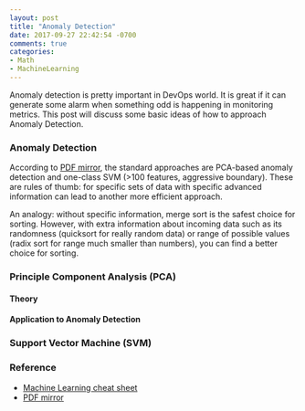 ```yaml
---
layout: post
title: "Anomaly Detection"
date: 2017-09-27 22:42:54 -0700
comments: true
categories: 
- Math
- MachineLearning
---
```


Anomaly detection is pretty important in DevOps world. 
It is great if it can generate some alarm when something odd is happening in monitoring metrics.
This post will discuss some basic ideas of how to approach Anomaly Detection.

<!--more-->

### Anomaly Detection

According to [PDF mirror](/download/microsoft-machine-learning-algorithm-cheat-sheet-v6.pdf), the standard approaches are PCA-based anomaly detection and one-class SVM (>100 features, aggressive boundary).
These are rules of thumb: for specific sets of data with specific advanced information can lead to another more efficient approach.

An analogy: without specific information, merge sort is the safest choice for sorting.
However, with extra information about incoming data such as its randomness (quicksort for really random data) or range of possible values (radix sort for range much smaller than numbers), you can find a better choice for sorting.

### Principle Component Analysis (PCA)

#### Theory

#### Application to Anomaly Detection

### Support Vector Machine (SVM)

### Reference

* [Machine Learning cheat sheet](https://docs.microsoft.com/en-us/azure/machine-learning/studio/algorithm-cheat-sheet)
* [PDF mirror](/download/microsoft-machine-learning-algorithm-cheat-sheet-v6.pdf)

